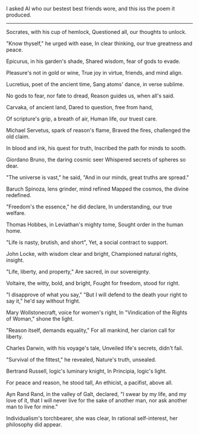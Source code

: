 I asked AI who our bestest best friends wore,
and this iss the poem it produced.

---

Socrates, with his cup of hemlock,
Questioned all, our thoughts to unlock.

"Know thyself," he urged with ease,
In clear thinking, our true greatness and peace.

Epicurus, in his garden's shade,
Shared wisdom, fear of gods to evade.

Pleasure's not in gold or wine,
True joy in virtue, friends, and mind align.

Lucretius, poet of the ancient time,
Sang atoms' dance, in verse sublime.

No gods to fear, nor fate to dread,
Reason guides us, when all's said.

Carvaka, of ancient land,
Dared to question, free from hand,

Of scripture's grip, a breath of air,
Human life, our truest care.

Michael Servetus, spark of reason's flame,
Braved the fires, challenged the old claim.

In blood and ink, his quest for truth,
Inscribed the path for minds to sooth.

Giordano Bruno, the daring cosmic seer
Whispered secrets of spheres so dear.

"The universe is vast," he said,
"And in our minds, great truths are spread."

Baruch Spinoza, lens grinder, mind refined
Mapped the cosmos, the divine redefined.

"Freedom's the essence," he did declare,
In understanding, our true welfare.

Thomas Hobbes, in Leviathan's mighty tome,
Sought order in the human home.

"Life is nasty, brutish, and short",
Yet, a social contract to support.

John Locke, with wisdom clear and bright,
Championed natural rights, insight.

"Life, liberty, and property,"
Are sacred, in our sovereignty.

Voltaire, the witty, bold, and bright,
Fought for freedom, stood for right.

"I disapprove of what you say,"
"But I will defend to the death your right to say it,"
he'd say without fright.

Mary Wollstonecraft, voice for women's right,
In "Vindication of the Rights of Woman," shone the light.

"Reason itself, demands equality,"
For all mankind, her clarion call for liberty.

Charles Darwin, with his voyage's tale,
Unveiled life's secrets, didn't fail.

"Survival of the fittest," he revealed,
Nature's truth, unsealed.

Bertrand Russell, logic's luminary knight,
In Principia, logic's light.

For peace and reason, he stood tall,
An ethicist, a pacifist, above all.

Ayn Rand Rand, in the valley of Galt, declared,
"I swear by my life, and my love of it, that I will never live for the sake of another man, nor ask another man to live for mine."

Individualism's torchbearer, she was clear,
In rational self-interest, her philosophy did appear.
